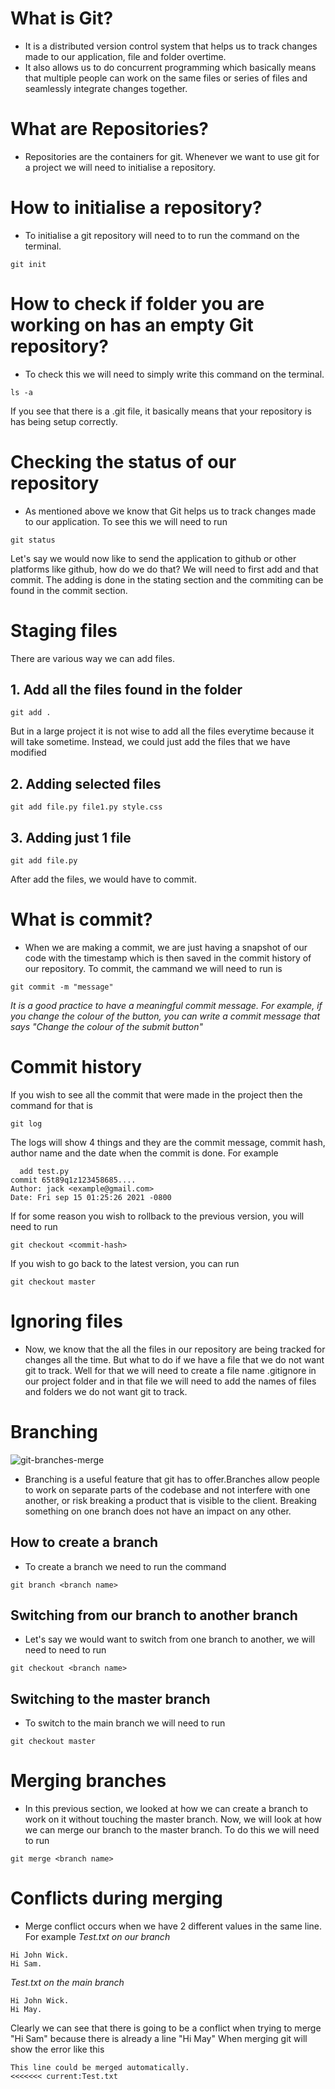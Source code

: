 # What is Git?
- It is a distributed version control system that helps us to track changes made to our application, file and folder overtime.
- It also allows us to do concurrent programming which basically means that multiple people can work on the same files or series of files and seamlessly integrate changes together.

# What are Repositories?
- Repositories are the containers for git. Whenever we want to use git for a project we will need to initialise a repository.

# How to initialise a repository?
- To initialise a git repository will need to to run the command on the terminal.
```
git init
```
# How to check if folder you are working on has an empty Git repository?
- To check this we will need to simply write this command on the terminal.
```
ls -a
```
If you see that there is a .git file, it basically means that your repository is has being setup correctly.

# Checking the status of our repository
- As mentioned above we know that Git helps us to track changes made to our application. To see this we will need to run
```
git status
```
Let's say we would now like to send the application to github or other platforms like github, how do we do that? 
We will need to first add and that commit. The adding is done in the stating section and the commiting can be found in the commit section.

# Staging files
There are various way we can add files. 
## 1. Add all the files found in the folder
```
git add .
```
But in a large project it is not wise to add all the files everytime because it will take sometime. Instead, we could just add the files that we have modified
## 2. Adding selected files
```
git add file.py file1.py style.css
```
## 3. Adding just 1 file
```
git add file.py
```
After add the files, we would have to commit.
# What is commit?
- When we are making a commit, we are just having a snapshot of our code with the timestamp which is then saved in the commit history of our repository.
To commit, the cammand we will need to run is
```
git commit -m "message"
```
*It is a good practice to have a meaningful commit message. For example, if you change the colour of the button, you can write a commit message
that says "Change the colour of the submit button"*

# Commit history

If you wish to see all the commit that were made in the project then the command for that is 
```
git log
```
The logs will show 4 things and they are the commit message, commit hash, author name and the date when the commit is done. For example
```
  add test.py
commit 65t89q1z123458685....
Author: jack <example@gmail.com>
Date: Fri sep 15 01:25:26 2021 -0800
```
If for some reason you wish to rollback to the previous version, you will need to run
```
git checkout <commit-hash>
```
If you wish to go back to the latest version, you can run
```
git checkout master
```
# Ignoring files
- Now, we know that the all the files in our repository are being tracked for changes all the time. But what to do if we have a file that we do not want 
git to track. Well for that we will need to create a file name .gitignore in our project folder and in that file we will need to add the names of files and folders we 
do not want git to track.

# Branching

![git-branches-merge](https://user-images.githubusercontent.com/90772840/133884854-aa7b1031-1aba-4187-b0c5-c5563eb82527.png)
- Branching is a useful feature that git has to offer.Branches allow people to work on separate parts of the codebase and not interfere with one another, or risk breaking a product that is visible to the client. Breaking something on one branch does not have an impact on any other.

## How to create a branch
- To create a branch we need to run the command
```
git branch <branch name>
```
## Switching from our branch to another branch
- Let's say we would want to switch from one branch to another, we will need to need to run
```
git checkout <branch name>
```
## Switching to the master branch
- To switch to the main branch we will need to run
```
git checkout master
```
# Merging branches
- In this previous section, we looked at how we can create a branch to work on it without touching the master branch. Now, we will look at how we can merge our branch to the master branch. To do this we will need to run 
```
git merge <branch name>
```
# Conflicts during merging
- Merge conflict occurs when we have 2 different values in the same line. For example
*Test.txt on our branch*
```
Hi John Wick.
Hi Sam.
```
*Test.txt on the main branch*
```
Hi John Wick.
Hi May.
```
Clearly we can see that there is going to be a conflict when trying to merge "Hi Sam" because there is already a line "Hi May"
When merging git will show the error like this 
```
This line could be merged automatically.
<<<<<<< current:Test.txt

```
